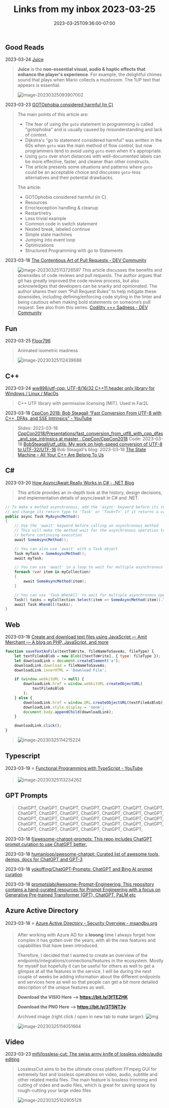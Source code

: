 ﻿---
layout: post
title:  "Links from my inbox 2023-03-25"
date:   2023-03-25T09:36:00-07:00
categories: links
---



## Good Reads

2023-03-24 [Juice](https://garden.bradwoods.io/notes/design/juice)

> **Juice** is the **non-essential visual, audio & haptic effects that enhance the player's experience**. For example, the delightful chimes sound that plays when Mario collects a mushroom. The 1UP text that appears is essential.
>
> ![image-20230325093907002](./2023-03-25-links-from-my-inbox.assets/image-20230325093907002.png)

2023-03-23 [GOTOphobia considered harmful (in C)](https://blog.joren.ga/gotophobia-harmful)

> The main points of this article are:
> - The fear of using the `goto` statement in programming is called "gotophobia" and is usually caused by misunderstanding and lack of context.
> - Dijkstra's "go to statement considered harmful" was written in the 60s when `goto` was the main method of flow control, but now programmers tend to avoid using `goto` even when it's appropriate.
> - Using `goto` over short distances with well-documented labels can be more effective, faster, and cleaner than other constructs.
> - The article presents some situations and patterns where `goto` could be an acceptable choice and discusses `goto`-less alternatives and their potential drawbacks.
>
> The article:
> - GOTOphobia considered harmful (in C)
> - Resources
> - Error/exception handling & cleanup
> - Restart/retry
> - Less trivial example
> - Common code in switch statement
> - Nested break, labeled continue
> - Simple state machines
> - Jumping into event loop
> - Optimizations
> - Structured Programming with go to Statements

2023-03-18 [The Contentious Art of Pull Requests - DEV Community](https://dev.to/bytebodger/the-contentious-art-of-pull-requests-f3)

> ![image-20230325113726597](./2023-03-25-links-from-my-inbox.assets/image-20230325113726597.png)
> This article discusses the benefits and downsides of code reviews and pull requests. The author argues that git has greatly improved the code review process, but also acknowledges that developers can be snarky and opinionated. The author shares their own “Pull Request Rules” to help mitigate these downsides, including defining/enforcing code styling in the linter and being cautious when making bold statements on someone’s pull request. See also from this series: [Codility === Sadness - DEV Community](https://dev.to/bytebodger/codility-sadness-4of0)



## Fun

2023-03-25 [Floor796](https://floor796.com/#t1l1,312,25)

> Animated isometric madness
>
> ![image-20230325112439688](./2023-03-25-links-from-my-inbox.assets/image-20230325112439688.png)



## C++

2023-03-24 [ww898/utf-cpp: UTF-8/16/32 C++11 header only library for Windows / Linux / MacOs](https://github.com/ww898/utf-cpp)

> C++ UTF library with permissive licensing (MIT). Used in Far2L

2023-03-18 [CppCon 2018: Bob Steagall “Fast Conversion From UTF-8 with C++, DFAs, and SSE Intrinsics” - YouTube](https://www.youtube.com/watch?v=5FQ87-Ecb-A)
  > Slides: 2023-03-18 [CppCon2018/Presentations/fast_conversion_from_utf8_with_cpp_dfas_and_sse_intrinsics at master · CppCon/CppCon2018](https://github.com/CppCon/CppCon2018/tree/master/Presentations/fast_conversion_from_utf8_with_cpp_dfas_and_sse_intrinsics)
  > Code:
  > 2023-03-18 [BobSteagall/utf_utils: My work on high-speed conversion of UTF-8 to UTF-32/UTF-16](https://github.com/BobSteagall/utf_utils)
  > Bob Steagall's blog:
  > 2023-03-18 [The State Machine – All Your C++ Are Belong To Us](https://bobsteagall.com/)



## C#

2023-03-20 [How Async/Await Really Works in C# - .NET Blog](https://devblogs.microsoft.com/dotnet/how-async-await-really-works/)

> This article provides an in-depth look at the history, design decisions, and implementation details of async/await in C# and .NET.

```csharp
// To make a method asynchronous, add the 'async' keyword before its return type
// and change its return type to 'Task' or 'Task<T>' if it returns a value of type T
public async Task MyAsyncMethod()
{
    // Use the 'await' keyword before calling an asynchronous method
    // This will make the method wait for the asynchronous operation to complete
    // before continuing execution
    await SomeAsyncMethod();

    // You can also use 'await' with a Task object
    Task myTask = SomeAsyncMethod();
    await myTask;

    // You can use 'await' in a loop to wait for multiple asynchronous operations
    foreach (var item in myCollection)
    {
        await SomeAsyncMethod(item);
    }

    // You can use 'Task.WhenAll' to wait for multiple asynchronous operations to complete
    Task[] tasks = myCollection.Select(item => SomeAsyncMethod(item)).ToArray();
    await Task.WhenAll(tasks);
}
```



## Web

2023-03-18 [Create and download text files using JavaScript — Amit Merchant — A blog on PHP, JavaScript, and more](https://www.amitmerchant.com/create-and-download-text-files-using-javascript/)

```js
function saveTextAsFile(textToWrite, fileNameToSaveAs, fileType) {
    let textFileAsBlob = new Blob([textToWrite], { type: fileType });
    let downloadLink = document.createElement('a');
    downloadLink.download = fileNameToSaveAs;
    downloadLink.innerHTML = 'Download File';

    if (window.webkitURL != null) {
        downloadLink.href = window.webkitURL.createObjectURL(
            textFileAsBlob
        );
    } else {
        downloadLink.href = window.URL.createObjectURL(textFileAsBlob);
        downloadLink.style.display = 'none';
        document.body.appendChild(downloadLink);
    }

    downloadLink.click();
}
```

> ![image-20230325114215224](./2023-03-25-links-from-my-inbox.assets/image-20230325114215224.png)





## Typescript

2023-03-19 ⭐ [Functional Programming with TypeScript - YouTube](https://www.youtube.com/playlist?list=PLuPevXgCPUIMbCxBEnc1dNwboH6e2ImQo)

> ![image-20230325113234262](./2023-03-25-links-from-my-inbox.assets/image-20230325113234262.png)



## GPT Prompts

> ChatGPT, ChatGPT, ChatGPT, ChatGPT, ChatGPT, ChatGPT, ChatGPT, ChatGPT, ChatGPT, ChatGPT, ChatGPT, ChatGPT, ChatGPT, ChatGPT, ChatGPT, ChatGPT, ChatGPT, ChatGPT, ChatGPT, ChatGPT, ChatGPT, ChatGPT, ChatGPT, ChatGPT, ChatGPT, ChatGPT, ChatGPT, ChatGPT, ChatGPT, ChatGPT, ChatGPT, ChatGPT, ChatGPT, ChatGPT, 

2023-03-18 [f/awesome-chatgpt-prompts: This repo includes ChatGPT prompt curation to use ChatGPT better.](https://github.com/f/awesome-chatgpt-prompts)

2023-03-18 [humanloop/awesome-chatgpt: Curated list of awesome tools, demos, docs for ChatGPT and GPT-3](https://github.com/humanloop/awesome-chatgpt)

2023-03-18 [yokoffing/ChatGPT-Prompts: ChatGPT and Bing AI prompt curation](https://github.com/yokoffing/ChatGPT-Prompts)

2023-03-18 [promptslab/Awesome-Prompt-Engineering: This repository contains a hand-curated resources for Prompt Engineering with a focus on Generative Pre-trained Transformer (GPT), ChatGPT, PaLM etc](https://github.com/promptslab/Awesome-Prompt-Engineering)



## Azure Active Directory

2023-03-18 ⭐ [Azure Active Directory - Security Overview - msandbu.org](https://msandbu.org/azure-active-directory-security-overview/)

> After working with Azure AD for a **looong** time I always forget how complex it has gotten over the years, with all the new features and capabilities that have been introduced.
>
> Therefore, I decided that I wanted to create an overview of the endpoints/integrations/connections/features in the ecosystem. Mostly for myself but hopefully it can be useful for others as well to get a glimpse at all the features in the service. I will be during the next couple of weeks be adding information about the different endpoints and services here as well so that people can get a bit more detailed description of the unique features as well.
>
> **Download the VISIO Here –> https://bit.ly/3fTEZHK**
>
> **Download the PNG Here –> https://bit.ly/3T5NT3y**
>
> Archived image (right click / open in new tab to make larger):
> ![img](./2023-03-25-links-from-my-inbox.assets/azuread.png)

> ![image-20230325114051664](./2023-03-25-links-from-my-inbox.assets/image-20230325114051664.png)

## Video

2023-03-23 [mifi/lossless-cut: The swiss army knife of lossless video/audio editing](https://github.com/mifi/lossless-cut)

> LosslessCut aims to be the ultimate cross platform FFmpeg GUI for extremely fast and lossless operations on video, audio, subtitle and other related media files. The main feature is lossless trimming and cutting of video and audio files, which is great for saving space by rough-cutting your large video files
>
> ![image-20230325102905129](./2023-03-25-links-from-my-inbox.assets/image-20230325102905129.png)



